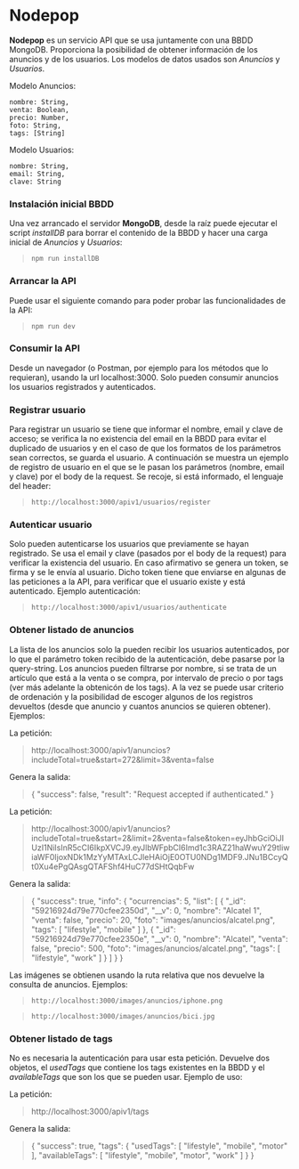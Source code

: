 # Nodepop

**Nodepop** es un servicio API que se usa juntamente con una BBDD MongoDB. Proporciona la posibilidad de obtener información de los anuncios y de los usuarios. Los modelos de datos usados son *Anuncios* y *Usuarios*.

Modelo Anuncios:

	nombre: String,
	venta: Boolean,
	precio: Number,
	foto: String,
	tags: [String]

Modelo Usuarios:

	nombre: String,
	email: String,
	clave: String



### Instalación inicial BBDD
Una vez arrancado el servidor **MongoDB**, desde la raíz puede ejecutar el script *installDB* para borrar el contenido de la BBDD y hacer una carga inicial de *Anuncios* y *Usuarios*:
> ```npm run installDB```



### Arrancar la API
Puede usar el siguiente comando para poder probar las funcionalidades de la API:
> ```npm run dev```


### Consumir la API
Desde un navegador (o Postman, por ejemplo para los métodos que lo requieran), usando la url localhost:3000. Solo pueden consumir anuncios los usuarios registrados y autenticados.

### Registrar usuario

Para registrar un usuario se tiene que informar el nombre, email y clave de acceso; se verifica la no existencia del email en la BBDD para evitar el duplicado de usuarios y en el caso de que los formatos de los parámetros sean correctos, se guarda el usuario. A continuación se muestra un ejemplo de registro de usuario en el que se le pasan los parámetros (nombre, email y clave) por el body de la request. Se recoje, si está informado, el lenguaje del header:

> ```http://localhost:3000/apiv1/usuarios/register```

### Autenticar usuario
Solo pueden autenticarse los usuarios que previamente se hayan registrado. Se usa el email y clave (pasados por el body de la request) para verificar la existencia del usuario. En caso afirmativo se genera un token, se firma y se le envía al usuario. Dicho token tiene que enviarse en algunas de las peticiones a la API, para verificar que el usuario existe y está autenticado. Ejemplo autenticación:

> ```http://localhost:3000/apiv1/usuarios/authenticate```

### Obtener listado de anuncios

La lista de los anuncios solo la pueden recibir los usuarios autenticados, por lo que el parámetro token recibido de la autenticación, debe pasarse por la query-string. Los anuncios pueden filtrarse por nombre, si se trata de un artículo que está a la venta o se compra, por intervalo de precio o por tags (ver más adelante la obtenicón de los tags). A la vez se puede usar criterio de ordenación y la posibilidad de escoger algunos de los registros devueltos (desde que anuncio y cuantos anuncios se quieren obtener). Ejemplos:

La petición:

> http://localhost:3000/apiv1/anuncios?includeTotal=true&start=272&limit=3&venta=false

Genera la salida:

> { "success": false, "result": "Request accepted if authenticated." }


La petición:

> http://localhost:3000/apiv1/anuncios?includeTotal=true&start=2&limit=2&venta=false&token=eyJhbGciOiJIUzI1NiIsInR5cCI6IkpXVCJ9.eyJlbWFpbCI6Imd1c3RAZ21haWwuY29tIiwiaWF0IjoxNDk1MzYyMTAxLCJleHAiOjE0OTU0NDg1MDF9.JNu1BCcyQt0Xu4ePgQAsgQTAFShf4HuC77dSHtQqbFw

Genera la salida:

> {
  "success": true,
  "info": {
    "ocurrencias": 5,
    "list": [
      {
        "_id": "59216924d79e770cfee2350d",
        "__v": 0,
        "nombre": "Alcatel 1",
        "venta": false,
        "precio": 20,
        "foto": "images/anuncios/alcatel.png",
        "tags": [
          "lifestyle",
          "mobile"
        ]
      },
      {
        "_id": "59216924d79e770cfee2350e",
        "__v": 0,
        "nombre": "Alcatel",
        "venta": false,
        "precio": 500,
        "foto": "images/anuncios/alcatel.png",
        "tags": [
          "lifestyle",
          "work"
        ]
      }
    ]
  }
}

Las imágenes se obtienen usando la ruta relativa que nos devuelve la consulta de anuncios. Ejemplos:

> ```http://localhost:3000/images/anuncios/iphone.png```

> ```http://localhost:3000/images/anuncios/bici.jpg```

### Obtener listado de tags
No es necesaria la autenticación para usar esta petición. Devuelve dos objetos, el *usedTags* que contiene los tags existentes en la BBDD y el *availableTags* que son los que se pueden usar. Ejemplo de uso:

La petición:

> http://localhost:3000/apiv1/tags

Genera la salida:

> {
  "success": true,
  "tags": {
    "usedTags": [
      "lifestyle",
      "mobile",
      "motor"
    ],
    "availableTags": [
      "lifestyle",
      "mobile",
      "motor",
      "work"
    ]
  }
}

